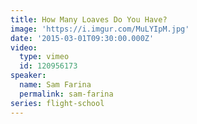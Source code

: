 ```yaml
---
title: How Many Loaves Do You Have?
image: 'https://i.imgur.com/MuLYIpM.jpg'
date: '2015-03-01T09:30:00.000Z'
video:
  type: vimeo
  id: 120956173
speaker:
  name: Sam Farina
  permalink: sam-farina
series: flight-school
---
```



